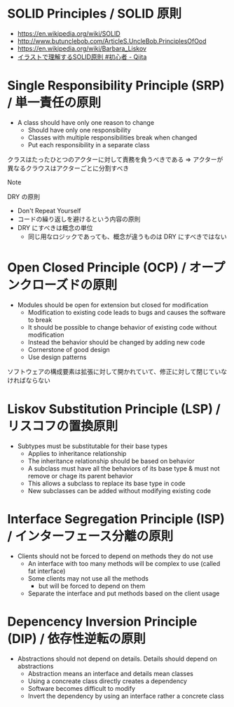 # SOLID Principles / SOLID 原則
- https://en.wikipedia.org/wiki/SOLID
- http://www.butunclebob.com/ArticleS.UncleBob.PrinciplesOfOod
- https://en.wikipedia.org/wiki/Barbara_Liskov
- [イラストで理解するSOLID原則 #初心者 - Qiita](https://qiita.com/baby-degu/items/d058a62f145235a0f007)

# Single Responsibility Principle (SRP) / 単一責任の原則
- A class should have only one reason to change
  - Should have only one responsibility
  - Classes with multiple responsibilities break when changed
  - Put each responsibility in a separate class

クラスはたったひとつのアクターに対して責務を負うべきである
⇒ アクターが異なるクラウスはアクターごとに分割すべき

> [!NOTE]
> DRY の原則
> - Don't Repeat Yourself
> - コードの繰り返しを避けるという内容の原則
> - DRY にすべきは概念の単位
>   - 同じ用なロジックであっても、概念が違うものは DRY にすべきではない
# Open Closed Principle (OCP) / オープンクローズドの原則
- Modules should be open for extension but closed for modification
  - Modification to existing code leads to bugs and causes the software to break
  - It should be possible to change behavior of existing code without modification
  - Instead the behavior should be changed by adding new code
  - Cornerstone of good design
  - Use design patterns

ソフトウェアの構成要素は拡張に対して開かれていて、修正に対して閉じていなければならない
# Liskov Substitution Principle (LSP) / リスコフの置換原則
- Subtypes must be substitutable for their base types
  - Applies to inheritance relationship
  - The inheritance relationship should be based on behavior
  - A subclass must have all the behaviors of its base type & must not remove or chage its parent behavior
  - This allows a subclass to replace its base type in code
  - New subclasses can be added without modifying existing code
# Interface Segregation Principle (ISP) / インターフェース分離の原則
- Clients should not be forced to depend on methods they do not use
  - An interface with too many methods will be complex to use (called fat interface)
  - Some clients may not use all the methods
    - but will be forced to depend on them
  - Separate the interface and put methods based on the client usage
# Depencency Inversion Principle (DIP) / 依存性逆転の原則
- Abstractions should not depend on details. Details should depend on abstractions
  - Abstraction means an interface and details mean classes
  - Using a concreate class directly creates a dependency
  - Software becomes difficult to modify
  - Invert the dependency by using an interface rather a concrete class
